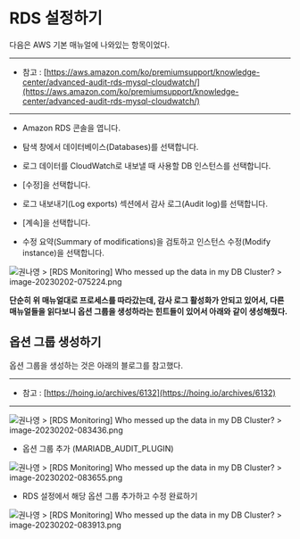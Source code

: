 # RDS 설정하기

다음은 AWS 기본 매뉴얼에 나와있는 항목이었다.

* * *

*   참고 : [https://aws.amazon.com/ko/premiumsupport/knowledge-center/advanced-audit-rds-mysql-cloudwatch/](https://aws.amazon.com/ko/premiumsupport/knowledge-center/advanced-audit-rds-mysql-cloudwatch/)

* * *

*   Amazon RDS 콘솔을 엽니다.

*   탐색 창에서 데이터베이스(Databases)를 선택합니다.

*   로그 데이터를 CloudWatch로 내보낼 때 사용할 DB 인스턴스를 선택합니다.

*   [수정]을 선택합니다.

*   로그 내보내기(Log exports) 섹션에서 감사 로그(Audit log)를 선택합니다.

*   [계속]을 선택합니다.

*   수정 요약(Summary of modifications)을 검토하고 인스턴스 수정(Modify instance)을 선택합니다.

![](https://lgu-cto.atlassian.net/wiki/download/thumbnails/37684215899/image-20230202-075224.png?version=1&modificationDate=1675324347315&cacheVersion=1&api=v2&width=680 "권나영 > [RDS Monitoring] Who messed up the data in my DB Cluster? > image-20230202-075224.png")

**단순히 위 매뉴얼대로 프로세스를 따라갔는데, 감사 로그 활성화가 안되고 있어서, 다른 매뉴얼들을 읽다보니 옵션 그룹을 생성하라는 힌트들이 있어서 아래와 같이 생성해줬다.**

## 옵션 그룹 생성하기

옵션 그룹을 생성하는 것은 아래의 블로그를 참고했다.

* * *

*   참고 : [https://hoing.io/archives/6132](https://hoing.io/archives/6132)

* * *

![](https://lgu-cto.atlassian.net/wiki/download/attachments/37684215899/image-20230202-083436.png?version=1&modificationDate=1675326879531&cacheVersion=1&api=v2 "권나영 > [RDS Monitoring] Who messed up the data in my DB Cluster? > image-20230202-083436.png")

*   옵션 그룹 추가 (MARIADB_AUDIT_PLUGIN)

![](https://lgu-cto.atlassian.net/wiki/download/thumbnails/37684215899/image-20230202-083655.png?version=1&modificationDate=1675327018004&cacheVersion=1&api=v2&width=680 "권나영 > [RDS Monitoring] Who messed up the data in my DB Cluster? > image-20230202-083655.png")

*   RDS 설정에서 해당 옵션 그룹 추가하고 수정 완료하기

![](https://lgu-cto.atlassian.net/wiki/download/attachments/37684215899/image-20230202-083913.png?version=1&modificationDate=1675327156251&cacheVersion=1&api=v2 "권나영 > [RDS Monitoring] Who messed up the data in my DB Cluster? > image-20230202-083913.png")
<!--stackedit_data:
eyJoaXN0b3J5IjpbNjcwODI5NzQ3XX0=
-->